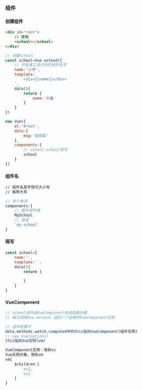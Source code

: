 ### 组件

#### 创建组件

```html
<div id="root">
    // 使用
    <school></school>
</div>
```

```js
// 创建school
const school=Vue.extend({
    // 开发者工具识别的组件名字
    name:'小学',
    template:`
        <div>{{name}}</div>
    `,
    data(){
        return {
            name:'刘备'
        }
    }
})
```

```js
new Vue({
    el:'#root',
    data:{
        msg:'左将军'
    },
    components:{
        // school:school简写
        school
    }
})
```

#### 组件名

```html
// 组件名首字母可大小写
// 推荐大写
```

```js
// 多个单词
components:{
    // 脚手架环境
    MySchool
    // 或者
    'my-school'
}
```

#### 简写

```js
const school={
    name:'',
    template:``,
    data(){
        return {
            
        }
    }
}
```

#### VueComponent

```js
// school组件由VueComponent构造函数创建
// 每次调用Vue.extend，返回一个全新的VueComponent实例
```

```js
// 组件配置中
data,methods,watch,computed中的this指向VueComponent(组件实例)
// new Vue(options)
this指向Vue实例(vm)
```

```css
VueComponent实例：简称vc
Vue实例对象，简称vm
vm{
    $children:[
        vc1,
        vc2
    ]
}
```

